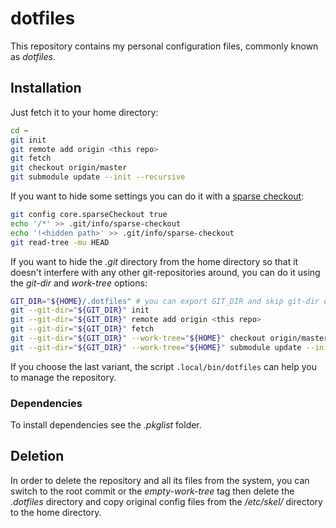 # dotfiles

This repository contains my personal configuration files,
commonly known as *dotfiles*.

## Installation

Just fetch it to your home directory:

```sh
cd ~
git init
git remote add origin <this repo>
git fetch
git checkout origin/master
git submodule update --init --recursive
```

If you want to hide some settings you can do it with a
[sparse checkout](https://git-scm.com/docs/git-read-tree#_sparse_checkout):

```sh
git config core.sparseCheckout true
echo '/*' >> .git/info/sparse-checkout
echo '!<hidden path>' >> .git/info/sparse-checkout
git read-tree -mu HEAD
```

If you want to hide the *.git* directory from the home directory so that it
doesn't interfere with any other git-repositories around, you can do it using
the *git-dir* and *work-tree* options:

```sh
GIT_DIR="${HOME}/.dotfiles" # you can export GIT_DIR and skip git-dir options
git --git-dir="${GIT_DIR}" init
git --git-dir="${GIT_DIR}" remote add origin <this repo>
git --git-dir="${GIT_DIR}" fetch
git --git-dir="${GIT_DIR}" --work-tree="${HOME}" checkout origin/master
git --git-dir="${GIT_DIR}" --work-tree="${HOME}" submodule update --init --recursive
```

If you choose the last variant, the script `.local/bin/dotfiles` can help you to manage
the repository.

### Dependencies

To install dependencies see the *.pkglist* folder.

## Deletion

In order to delete the repository and all its files from the system,
you can switch to the root commit or the *empty-work-tree* tag then delete
the *.dotfiles* directory and copy original config files from the */etc/skel/*
directory to the home directory.
